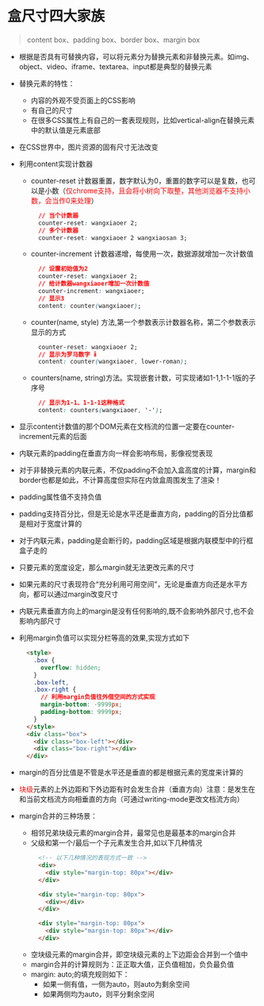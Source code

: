 # 盒尺寸四大家族
  > content box、padding box、border box、margin box

* 根据是否具有可替换内容，可以将元素分为替换元素和非替换元素。如img、object、video、iframe、textarea、input都是典型的替换元素
* 替换元素的特性：
  * 内容的外观不受页面上的CSS影响
  * 有自己的尺寸
  * 在很多CSS属性上有自己的一套表现规则，比如vertical-align在替换元素中的默认值是元素底部
* 在CSS世界中，图片资源的固有尺寸无法改变
* 利用content实现计数器
  * counter-reset 计数器重置，数字默认为0，重置的数字可以是复数，也可以是小数（<span style="color: red;">仅chrome支持，且会将小树向下取整，其他浏览器不支持小数，会当作0来处理</span>）
    ```css
      // 当个计数器
      counter-reset: wangxiaoer 2;
      // 多个计数器
      counter-reset: wangxiaoer 2 wangxiaosan 3;
    ```
  * counter-increment 计数器递增，每使用一次，数据源就增加一次计数值
    ```css
      // 设置初始值为2
      counter-reset: wangxiaoer 2;
      // 给计数器wangxiaoer增加一次计数值
      counter-increment: wangxiaoer;
      // 显示3
      content: counter(wangxiaoer);
    ```
  * counter(name, style) 方法,第一个参数表示计数器名称，第二个参数表示显示的方式
    ```css
      counter-reset: wangxiaoer 2;
      // 显示为罗马数字 ⅱ
      content: counter(wangxiaoer, lower-roman);
    ```
  * counters(name, string)方法。实现嵌套计数，可实现诸如1-1,1-1-1版的子序号
    ```css
      // 显示为1-1、1-1-1这种格式
      content: counters(wangxiaoer, '-');
    ```
* 显示content计数值的那个DOM元素在文档流的位置一定要在counter-increment元素的后面

* 内联元素的padding在垂直方向一样会影响布局，影像视觉表现
* 对于非替换元素的内联元素，不仅padding不会加入盒高度的计算，margin和border也都是如此，不计算高度但实际在内敛盒周围发生了渲染！
* padding属性值不支持负值
* padding支持百分比，但是无论是水平还是垂直方向，padding的百分比值都是相对于宽度计算的
* 对于内联元素，padding是会断行的，padding区域是根据内联模型中的行框盒子走的
* 只要元素的宽度设定，那么margin就无法更改元素的尺寸
* 如果元素的尺寸表现符合“充分利用可用空间”，无论是垂直方向还是水平方向，都可以通过margin改变尺寸
* 内联元素垂直方向上的margin是没有任何影响的,既不会影响外部尺寸,也不会影响内部尺寸
* 利用margin负值可以实现分栏等高的效果,实现方式如下
  ```html
    <style>
      .box {
        overflow: hidden;
      }
      .box-left,
      .box-right {
        // 利用margin负值往外借空间的方式实现
        margin-bottom: -9999px;
        padding-bottom: 9999px;
      }
    </style>
    <div class="box">
      <div class="box-left"></div>
      <div class="box-right"></div>
    </div>
  ```
* margin的百分比值是不管是水平还是垂直的都是根据元素的宽度来计算的
* <span style="color: red;">块级</span>元素的上外边距和下外边距有时会发生合并（垂直方向）注意：是发生在和当前文档流方向相垂直的方向（可通过writing-mode更改文档流方向）
* margin合并的三种场景：
  * 相邻兄弟块级元素的margin合并，最常见也是最基本的margin合并
  * 父级和第一个/最后一个子元素发生合并,如以下几种情况
    ```html
      <!-- 以下几种情况的表现方式一致 -->
      <div>
        <div style="margin-top: 80px"></div>
      </div>

      <div style="margin-top: 80px">
        <div></div>
      </div>

      <div style="margin-top: 80px">
        <div style="margin-top: 80px"></div>
      </div>
    ```
  * 空块级元素的margin合并，即空块级元素的上下边距会合并到一个值中
  * margin合并的计算规则为：正正取大值，正负值相加，负负最负值
  * margin: auto;的填充规则如下：
    * 如果一侧有值，一侧为auto，则auto为剩余空间
    * 如果两侧均为auto，则平分剩余空间